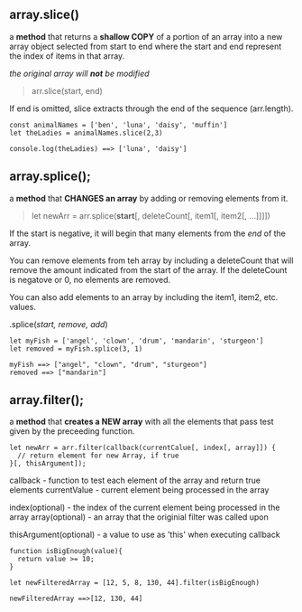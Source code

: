 ## array.slice()

a **method** that returns a **shallow COPY** of a portion of an array into a new array object selected from start to end where the start and end represent the index of items in that array.

_the original array will **not** be modified_

> arr.slice(start, end)

If end is omitted, slice extracts through the end of the sequence (arr.length).

```
const animalNames = ['ben', 'luna', 'daisy', 'muffin']
let theLadies = animalNames.slice(2,3)

console.log(theLadies) ==> ['luna', 'daisy']
```

## array.splice();

a **method** that **CHANGES an array** by adding or removing elements from it.  

> let newArr = arr.splice(**start**[, deleteCount[, item1[, item2[, ...]]]])

If the start is negative, it will begin that many elements from the _end_ of the array.

You can remove elements from teh array by including a deleteCount that will remove the amount indicated from the start of the array. If the deleteCount is negatove or 0, no elements are removed.

You can also add elements to an array by including the item1, item2, etc. values. 

.splice(_start, remove, add_)

```
let myFish = ['angel', 'clown', 'drum', 'mandarin', 'sturgeon']
let removed = myFish.splice(3, 1)

myFish ==> ["angel", "clown", "drum", "sturgeon"]
removed ==> ["mandarin"]

```

## array.filter();

a **method** that **creates a NEW array** with all the elements that pass test given by the preceeding function.  

```
let newArr = arr.filter(callback(currentCalue[, index[, array]]) { 
  // return element for new Array, if true
}[, thisArgument]);
```

callback - function to test each element of the array and return true elements
currentValue - current element being processed in the array 

index(optional) - the index of the current element being processed in the array 
array(optional) - an array that the originial filter was called upon 

thisArgument(optional) - a value to use as 'this' when executing callback


```
function isBigEnough(value){
  return value >= 10;
}

let newFilteredArray = [12, 5, 8, 130, 44].filter(isBigEnough)

newFilteredArray ==>[12, 130, 44]
```



